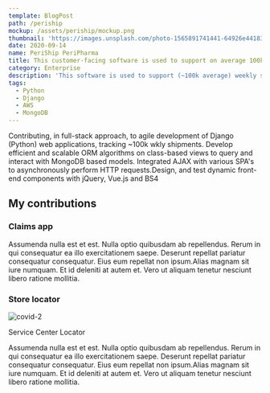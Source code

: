 ```yaml
---
template: BlogPost
path: /periship
mockup: /assets/periship/mockup.png
thumbnail: 'https://images.unsplash.com/photo-1565891741441-64926e441838?ixid=MXwxMjA3fDB8MHxwaG90by1wYWdlfHx8fGVufDB8fHw%3D&ixlib=rb-1.2.1&auto=format&fit=crop&w=1651&q=80'
date: 2020-09-14
name: PeriShip PeriPharma
title: This customer-facing software is used to support on average 100k weekly shipments.
category: Enterprise
description: 'This software is used to support (~100k average) weekly shipments of perishables, pharmaceuticals, and other time sensitive products'
tags:
  - Python
  - Django
  - AWS
  - MongoDB
---
```

Contributing, in full-stack approach, to agile development of Django (Python) web
applications, tracking ~100k wkly shipments. Develop efficient and scalable ORM algorithms on class-based views to query and interact with MongoDB based models. Integrated AJAX with various SPA's to asynchronously perform HTTP requests.Design, and test dynamic front-end components with jQuery, Vue.js and BS4

## My contributions

### Claims app

Assumenda nulla est et est. Nulla optio quibusdam ab repellendus. Rerum in qui consequatur ea illo exercitationem saepe. Deserunt repellat pariatur consequatur consequatur. Eius eum repellat non ipsum.Alias magnam sit iure numquam. Et id deleniti at autem et. Vero ut aliquam tenetur nesciunt libero ratione mollitia.

### Store locator

![covid-2](/assets/periship/macbook-map.png)
<figcaption>Service Center Locator</figcaption>


Assumenda nulla est et est. Nulla optio quibusdam ab repellendus. Rerum in qui consequatur ea illo exercitationem saepe. Deserunt repellat pariatur consequatur consequatur. Eius eum repellat non ipsum.Alias magnam sit iure numquam. Et id deleniti at autem et. Vero ut aliquam tenetur nesciunt libero ratione mollitia.
